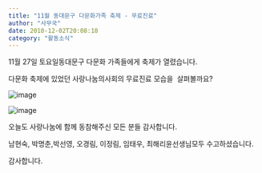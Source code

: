 ```yaml
---
title: "11월 동대문구 다문화가족 축제 - 무료진료"
author: "사무국"
date: 2010-12-02T20:08:18
category: "활동소식"
---
```


11월 27일 토요일동대문구 다문화 가족들에게 축제가 열렸습니다.

다문화 축제에 있었던 사랑나눔의사회의 무료진료 모습을  살펴볼까요?

![image](/files/attach/images/382/338/004/b92a15ce6fdba5ddac15639b6dfb3bc7.jpg)

![image](/files/attach/images/382/338/004/a8fa1e2315129419668f8a1ec295b1bd.jpg)

오늘도 사랑나눔에 함께 동참해주신 모든 분들 감사합니다.

남현숙, 박명춘,박선영, 오경림, 이정림, 임태우, 최해리윤선생님모두 수고하셨습니다.

감사합니다.
